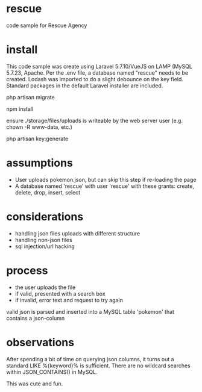 # rescue
code sample for Rescue Agency

# install
This code sample was create using Laravel 5.7.10/VueJS on LAMP (MySQL 5.7.23, Apache.  Per the .env file, a database named "rescue" needs to be created.  Lodash was imported to do a slight debounce on the key field.  Standard packages in the default Laravel installer are included.

php artisan migrate

npm install

ensure ./storage/files/uploads is writeable by the web server user (e.g. chown -R www-data, etc.)

php artisan key:generate

# assumptions
- User uploads pokemon.json, but can skip this step if re-loading the page
- A database named 'rescue' with user 'rescue' with these grants: create, delete, drop, insert, select

# considerations
- handling json files uploads with different structure
- handling non-json files
- sql injection/url hacking

# process
- the user uploads the file
 - if valid, presented with a search box 
 - if invalid, error text and request to try again

valid json is parsed and inserted into a MySQL table 'pokemon' that contains a json-column

# observations
After spending a bit of time on querying json columns, it turns out a standard LIKE %{keyword}% is sufficient.  There are no wildcard searches within JSON_CONTAINS() in MySQL.

This was cute and fun.


